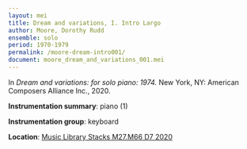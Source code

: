 ```yaml
---
layout: mei
title: Dream and variations, I. Intro Largo
author: Moore, Dorothy Rudd
ensemble: solo
period: 1970-1979
permalink: /moore-dream-intro001/
document: moore_dream_and_variations_001.mei
---
```


In *Dream and variations: for solo piano: 1974.* New York, NY: American Composers Alliance Inc., 2020.

**Instrumentation summary**: piano (1)

**Instrumentation group**: keyboard

**Location**: <a href="https://tufts.primo.exlibrisgroup.com/permalink/01TUN_INST/1kc9gia/alma991018326542503851" target="_blank">Music Library Stacks M27.M66 D7 2020</a>
